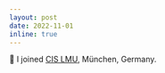 ```yaml
---
layout: post
date: 2022-11-01
inline: true
---
```


🚴 I joined [CIS LMU](https://cis.lmu.de/), München, Germany.
